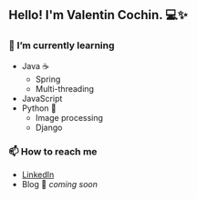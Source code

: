 ## Hello! I'm Valentin Cochin. 💻✨

### 🌱 I’m currently learning
- Java ☕
  - Spring
  - Multi-threading
- JavaScript
- Python 🐍
	- Image processing
	- Django

### 📫 How to reach me
- [LinkedIn](https://www.linkedin.com/in/valentin-cochin/)
- Blog  🚀 *coming soon*

<!--

Here are some ideas to get you started:

- 🔭 I’m currently working on ...
- 🌱 I’m currently learning ...
- 👯 I’m looking to collaborate on ...
- 🤔 I’m looking for help with ...
- 💬 Ask me about ...
- 📫 How to reach me: ...
- 😄 Pronouns: ...
- ⚡ Fun fact: ...
-->

